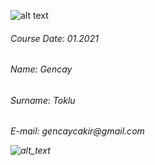 ![alt text](https://github.com/KutayAkalin/GAIH_Student_Repo_Example/raw/main/img/logo.png?raw=true)



<h6> Course Date:  01.2021
<h6> Name:         Gencay
<h6> Surname:      Toklu
<h6> E-mail:       gencaycakir@gmail.com



![alt_text](https://github.com/KutayAkalin/GAIH_Student_Repo_Example/raw/main/img/certificate_ex.png?raw=true)
